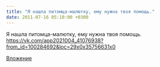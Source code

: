 ```yaml
---
title: "Я нашла питомца-малютку, ему нужна твоя помощь."
date: 2011-07-16 05:10:00 +0300
---
```


Я нашла питомца-малютку, ему нужна твоя помощь.
https://vk.com/app2021004_41076938?from_id=100284692&loc=29x0x35756631x0

[Вложение](https://vk.com/photo31541_256233578)

